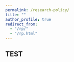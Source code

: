 ```yaml
---
permalink: /research-policy/
title: ""
author_profile: true
redirect_from: 
  - "/rp/"
  - "/rp.html"
---
```


## TEST
